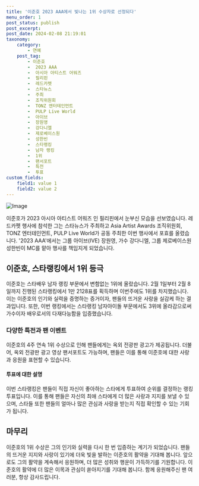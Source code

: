 ```yaml
---
title: '이준호 2023 AAA에서 빛나는 1위 수상자로 선정되다'
menu_order: 1
post_status: publish
post_excerpt: 
post_date: 2024-02-08 21:19:01
taxonomy:
    category:
        - 연예
    post_tag:
        - 이준호
        -  2023 AAA
        -  아시아 아티스트 어워즈
        -  필리핀
        -  레드카펫
        -  스타뉴스
        -  주최
        -  조직위원회
        -  TONZ 엔터테인먼트
        -  PULP Live World
        -  아이브
        -  장원영
        -  강다니엘
        -  제로베이스원
        -  성한빈
        -  스타랭킹
        -  남자 랭킹
        -  1위
        -  팬서포트
        -  특전
        -  투표
custom_fields:
    field1: value 1
    field2: value 2
---
```


![Image](https://mimgnews.pstatic.net/image/108/2024/02/08/0003213824_001_20240208170501187.jpg?type=w540)

이준호가 2023 아시아 아티스트 어워즈 인 필리핀에서 눈부신 모습을 선보였습니다. 레드카펫 행사에 참석한 그는 스타뉴스가 주최하고 Asia Artist Awards 조직위원회, TONZ 엔터테인먼트, PULP Live World가 공동 주최한 이번 행사에서 포효를 올렸습니다. '2023 AAA'에서는 그룹 아이브(IVE) 장원영, 가수 강다니엘, 그룹 제로베이스원 성한빈이 MC를 맡아 행사를 책임지게 되었습니다.
## 이준호, 스타랭킹에서 1위 등극
이준호는 스타배우 남자 랭킹 부문에서 변함없는 1위에 올랐습니다. 2월 1일부터 2월 8일까지 진행된 스타랭킹에서 1만 2128표를 획득하며 이번주에도 1위를 차지했습니다. 이는 이준호의 인기와 실력을 증명하는 증거이자, 팬들의 뜨거운 사랑을 실감케 하는 결과입니다. 또한, 이번 랭킹에서는 스타랭킹 남자아이돌 부문에서도 3위에 올라감으로써 가수이자 배우로서의 다재다능함을 입증했습니다.
### 다양한 특전과 팬 이벤트
이준호의 4주 연속 1위 수상으로 인해 팬들에게는 옥외 전광판 광고가 제공됩니다. 더불어, 옥외 전광판 광고 영상 팬서포트도 가능하며, 팬들은 이를 통해 이준호에 대한 사랑과 응원을 표현할 수 있습니다.
#### 투표에 대한 설명
이번 스타랭킹은 팬들이 직접 자신이 좋아하는 스타에게 투표하여 순위를 결정하는 랭킹 투표입니다. 이를 통해 팬들은 자신의 최애 스타에게 더 많은 사랑과 지지를 보낼 수 있으며, 스타들 또한 팬들의 얼마나 많은 관심과 사랑을 받는지 직접 확인할 수 있는 기회가 됩니다.
## 마무리
이준호의 1위 수상은 그의 인기와 실력을 다시 한 번 입증하는 계기가 되었습니다. 팬들의 뜨거운 지지와 사랑이 있기에 더욱 빛을 발하는 이준호의 활약을 기대해 봅니다. 앞으로도 그의 활약을 계속해서 응원하며, 더 많은 성취와 행운이 가득하기를 기원합니다. 이준호의 활약에 더 많은 이목과 관심이 쏟아지기를 기대해 봅니다. 함께 응원해주신 팬 여러분, 항상 감사드립니다.
